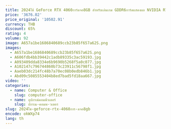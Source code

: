 ```yaml
---
title: 2024ใช้ GeForce RTX 4060การ์ดจอ8GB สำหรับเล่นเกม GDDR6การ์ดแสดงผล NVIDIA RTX4060 GPU 8Pin 128Bit 4060 placa de vídeo
price: '3676.02'
price_original: '10502.91'
currency: THB
discount: 65%
rating: 4
volume: 92
image: A657a1be1686840689ccb23b85f657a62S.png
images:
  - A657a1be1686840689ccb23b85f657a62S.png
  - A606fdb4bb39442c1adb89335c3ac59193.jpg
  - A093409dda8334e6b9690b5268f5a0c077.jpg
  - A102147c796744860b73c23911c56798f1.jpg
  - Aaeb03dc214fc48b7a70ec08b0edb846b1.jpg
  - Abd09c5085553404b8ed7bad5fd18aa667.jpg
video: ''
categories:
  - name: Computer & Office
    slug: computer-office
  - name: อุปกรณ์คอมพิวเตอร์
    slug: ปกรณ-คอมพ-วเตอร
slug: 2024ใช-geforce-rtx-4060การ-ดจอ8gb
encode: okWXp74
lang: th
---
```

  